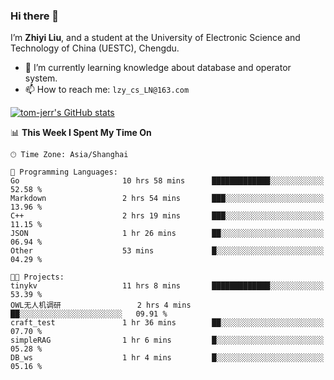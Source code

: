### Hi there 👋
I’m **Zhiyi Liu**, and a student at the University of Electronic Science and Technology of China (UESTC), Chengdu.
- 🌱 I’m currently learning knowledge about database and operator system.
- 📫 How to reach me: `lzy_cs_LN@163.com`
  
[![tom-jerr's GitHub stats](https://github-readme-stats.vercel.app/api?username=tom-jerr&hide=prs,stars&show_icons=true)](https://github.com/tom-jerr/github-readme-stats)





<!--
**tom-jerr/tom-jerr** is a ✨ _special_ ✨ repository because its `README.md` (this file) appears on your GitHub profile.

Here are some ideas to get you started:

- 🔭 I’m currently working on ...

- 👯 I’m looking to collaborate on ...
- 🤔 I’m looking for help with ...
- 💬 Ask me about ...
 ...
- 😄 Pronouns: ...
- ⚡ Fun fact: ...
-->

<!--START_SECTION:waka-->
📊 **This Week I Spent My Time On** 

```text
🕑︎ Time Zone: Asia/Shanghai

💬 Programming Languages: 
Go                       10 hrs 58 mins      █████████████░░░░░░░░░░░░   52.58 % 
Markdown                 2 hrs 54 mins       ███░░░░░░░░░░░░░░░░░░░░░░   13.96 % 
C++                      2 hrs 19 mins       ███░░░░░░░░░░░░░░░░░░░░░░   11.15 % 
JSON                     1 hr 26 mins        ██░░░░░░░░░░░░░░░░░░░░░░░   06.94 % 
Other                    53 mins             █░░░░░░░░░░░░░░░░░░░░░░░░   04.29 % 

🐱‍💻 Projects: 
tinykv                   11 hrs 8 mins       █████████████░░░░░░░░░░░░   53.39 % 
OWL无人机调研                 2 hrs 4 mins        ██░░░░░░░░░░░░░░░░░░░░░░░   09.91 % 
craft_test               1 hr 36 mins        ██░░░░░░░░░░░░░░░░░░░░░░░   07.70 % 
simpleRAG                1 hr 6 mins         █░░░░░░░░░░░░░░░░░░░░░░░░   05.28 % 
DB_ws                    1 hr 4 mins         █░░░░░░░░░░░░░░░░░░░░░░░░   05.16 % 
```


<!--END_SECTION:waka-->

